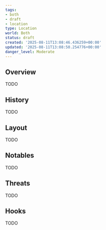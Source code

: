 ```yaml
---
tags:
- both
- draft
- location
type: Location
world: Both
status: draft
created: '2025-08-11T13:08:46.436259+00:00'
updated: '2025-08-11T13:08:50.254776+00:00'
danger_level: Moderate
---
```



## Overview

TODO
## History

TODO
## Layout

TODO
## Notables

TODO
## Threats

TODO
## Hooks

TODO
